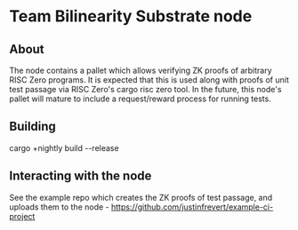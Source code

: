 # Team Bilinearity Substrate node

## About
The node contains a pallet which allows verifying ZK proofs of arbitrary RISC Zero programs. It is expected that this is used along with proofs of unit test passage via RISC Zero's cargo risc zero tool. In the future, this node's pallet will mature to include a request/reward process for running tests. 

## Building
cargo +nightly build --release

## Interacting with the node
See the example repo which creates the ZK proofs of test passage, and uploads them to the node - https://github.com/justinfrevert/example-ci-project